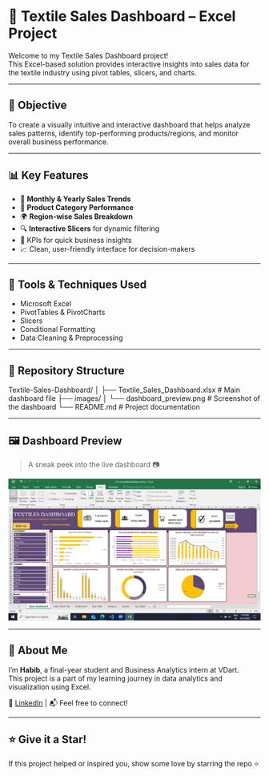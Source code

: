# 🧵 Textile Sales Dashboard – Excel Project

Welcome to my Textile Sales Dashboard project!  
This Excel-based solution provides interactive insights into sales data for the textile industry using pivot tables, slicers, and charts.

---

## 📌 Objective

To create a visually intuitive and interactive dashboard that helps analyze sales patterns, identify top-performing products/regions, and monitor overall business performance.

---

## 📊 Key Features

- 📅 **Monthly & Yearly Sales Trends**
- 🧺 **Product Category Performance**
- 🌍 **Region-wise Sales Breakdown**
- 🔍 **Interactive Slicers** for dynamic filtering
- 🧠 KPIs for quick business insights
- 📈 Clean, user-friendly interface for decision-makers

---

## 🔧 Tools & Techniques Used

- Microsoft Excel
- PivotTables & PivotCharts
- Slicers
- Conditional Formatting
- Data Cleaning & Preprocessing

---

## 📁 Repository Structure
Textile-Sales-Dashboard/
│
├── Textile_Sales_Dashboard.xlsx # Main dashboard file
├── images/
│ └── dashboard_preview.png # Screenshot of the dashboard
└── README.md # Project documentation


---

## 🖼 Dashboard Preview

> A sneak peek into the live dashboard 📷

![Dashboard Preview](dashboard_preview.png)

---

## 👤 About Me

I’m **Habib**, a final-year student and Business Analytics intern at VDart.  
This project is a part of my learning journey in data analytics and visualization using Excel.

🔗 [LinkedIn](https://www.linkedin.com/in/halcyon-habib) | 📬 Feel free to connect!

---

## ⭐ Give it a Star!

If this project helped or inspired you, show some love by starring the repo ⭐




